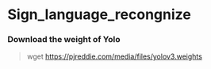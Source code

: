 # Sign_language_recongnize
### Download the weight of Yolo
>wget https://pjreddie.com/media/files/yolov3.weights
